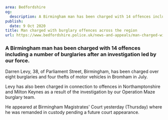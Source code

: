 ```yaml
area: Bedfordshire
og:
  description: A Birmingham man has been charged with 14 offences including a number of burglaries after an investigation.
publish:
  date: 9 Oct 2020
title: Man charged with burglary offences across the region
url: https://www.bedfordshire.police.uk/news-and-appeals/man-charged-with-burglary-offences-across-region
```

### A Birmingham man has been charged with 14 offences including a number of burglaries after an investigation led by our force.

Darren Levy, 38, of Parliament Street, Birmingham, has been charged over eight burglaries and four thefts of motor vehicles in Bromham in July.

Levy has also been charged in connection to offences in Northamptonshire and Milton Keynes as a result of the investigation by our Operation Maze burglary team.

He appeared at Birmingham Magistrates' Court yesterday (Thursday) where he was remanded in custody pending a future court appearance.
